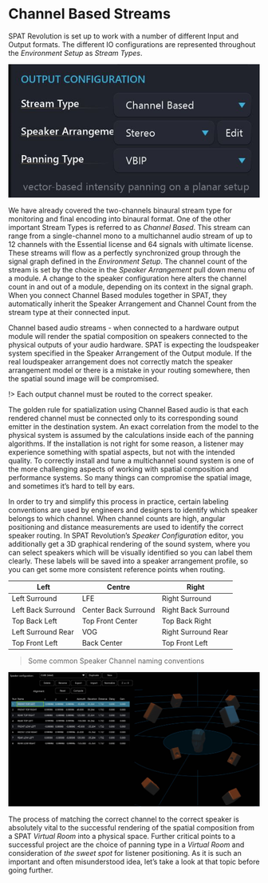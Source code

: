# Channel Based Streams

SPAT Revolution is set up to work with a number of different Input and Output formats. The different IO configurations are represented throughout the _Environment Setup_ as _Stream Types_.

![](include/SpatRevolution_UserGuide_-054.jpg)

We have already covered the two-channels binaural stream type for monitoring and final encoding into binaural format. One of the other important Stream Types is referred to as _Channel Based_. This stream can range from a single-channel mono to a multichannel audio stream of up to 12 channels with the Essential license and 64 signals with ultimate license. These streams will flow as a perfectly synchronized group through the signal graph defined in the _Environment Setup_. The channel count of the stream is set by the choice in the _Speaker Arrangement_ pull down menu of a module. A change to the speaker configuration here alters the channel count in and out of a module, depending on its context in the signal graph. When you connect Channel Based modules together in SPAT, they automatically inherit the Speaker Arrangement and Channel Count from the stream type at their connected input.

Channel based audio streams - when connected to a hardware output module will render the spatial composition on speakers connected to the physical outputs of your audio hardware. SPAT is expecting the loudspeaker system specified in the Speaker Arrangement of the Output module. If the real loudspeaker arrangement does not correctly match the speaker arrangement model or there is a mistake in your routing somewhere, then the spatial sound image will be compromised.

!> Each output channel must be routed to the correct speaker.

The golden rule for spatialization using Channel Based audio is that each rendered channel must be connected only to its corresponding sound emitter in the destination system. An exact correlation from the model to the physical system is assumed by the calculations inside each of the panning algorithms. If the installation is not right for some reason, a listener may experience something with spatial aspects, but not with the intended quality. To correctly install and tune a multichannel sound system is one of the more challenging aspects of working with spatial composition and performance systems. So many things can compromise the spatial image, and sometimes it’s hard to tell by ears.

In order to try and simplify this process in practice, certain labeling conventions are used by engineers and designers to identify which speaker belongs to which channel. When channel counts are high, angular positioning and distance measurements are used to identify the correct speaker routing. In SPAT Revolution’s _Speaker Configuration_ editor, you additionally get a 3D graphical rendering of the sound system, where you can select speakers which will be visually identified so you can label them clearly. These labels will be saved into a speaker arrangement profile, so you can get some more consistent reference points when routing.


Left | Centre | Right
--- | --- | ---
Left Surround | LFE | Right Surround
Left Back Surround | Center Back Surround | Right Back Surround
Top Back Left | Top Front Center | Top Back Right
Left Surround Rear | VOG | Right Surround Rear
Top Front Left | Back Center | Top Front Left

> Some common Speaker Channel naming conventions


![](include/SpatRevolution_UserGuide_-056.jpg)

The process of matching the correct channel to the correct speaker is absolutely vital to the successful rendering of the spatial composition from a SPAT _Virtual Room_ into a physical space. Further critical points to a successful project are the choice of panning type in a _Virtual Room_ and consideration of _the sweet spot_ for listener positioning. As it is such an important and often misunderstood idea, let’s take a look at that topic before going further.
